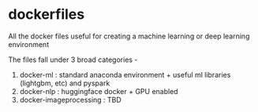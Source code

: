 # dockerfiles
All the docker files useful for creating a machine learning or deep learning environment

The files fall under 3 broad categories -

1) docker-ml : standard anaconda environment + useful ml libraries (lightgbm, etc) and pyspark
2) docker-nlp : huggingface docker + GPU enabled
3) docker-imageprocessing : TBD
